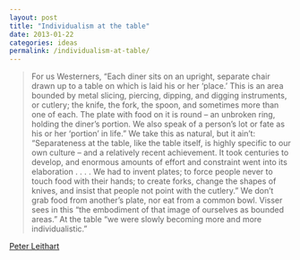 ```yaml
---
layout: post
title: "Individualism at the table"
date: 2013-01-22
categories: ideas
permalink: /individualism-at-table/
---
```


> For us Westerners, “Each diner sits on an upright, separate chair drawn up to a table on which is laid his or her ‘place.’ This is an area bounded by metal slicing, piercing, dipping, and digging instruments, or cutlery; the knife, the fork, the spoon, and sometimes more than one of each. The plate with food on it is round – an unbroken ring, holding the diner’s portion. We also speak of a person’s lot or fate as his or her ‘portion’ in life.” We take this as natural, but it ain’t: “Separateness at the table, like the table itself, is highly specific to our own culture – and a relatively recent achievement. It took centuries to develop, and enormous amounts of effort and constraint went into its elaboration . . . . We had to invent plates; to force people never to touch food with their hands; to create forks, change the shapes of knives, and insist that people not point with the cutlery.” We don’t grab food from another’s plate, nor eat from a common bowl. Visser sees in this “the embodiment of that image of ourselves as bounded areas.” At the table “we were slowly becoming more and more individualistic.”

[Peter Leithart](http://www.firstthings.com/blogs/leithart/2013/01/21/a-place-at-the-table/)